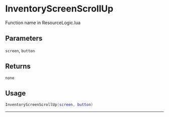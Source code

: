 # InventoryScreenScrollUp
Function name in ResourceLogic.lua
## Parameters
`screen`, `button`
## Returns
`none`
## Usage
```lua
InventoryScreenScrollUp(screen, button)
```
---
